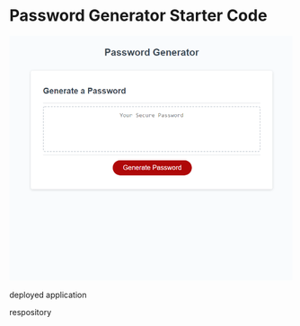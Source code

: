 # Password Generator Starter Code
![](password%20generator.PNG)

deployed application 

respository 